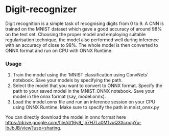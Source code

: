 # Digit-recognizer
Digit recognition is a simple task of recognising digits from 0 to 9. A CNN is trained on the MNIST dataset which gave a good accuracy of around 98% on the test set. Choosing the proper model and employing suitable regularisation technique, the model also performed well during inference with an accuracy of close to 98%. The whole model is then converted to ONNX format and run on CPU with ONNX Runtime.


### Usage
1. Train the model using the 'MNIST classification using ConvNets' notebook. Save your models by specifying the path. 
2. Select the model that you want to convert to ONNX format. Specify the path to your saved model in the MNIST_ONNX notebook. Save your model in the onnx format (say, model.onnx).   
3. Load the model.onnx file and run an inference session on your CPU using ONNX Runtime. Make sure to specify the path in mnist_onnx.py 

You can directly download the model in onnx format here https://drive.google.com/file/d/16y9_jh7H7La0M1vuQ3XcpdpYu-ibJbJB/view?usp=sharing. 


